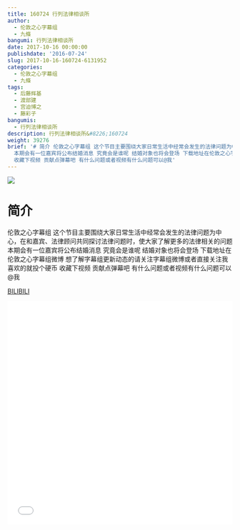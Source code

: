 ```yaml
---
title: 160724 行列法律相谈所
author:
  - 伦敦之心字幕组
  - 九條
bangumi: 行列法律相谈所
date: 2017-10-16 00:00:00
publishdate: '2016-07-24'
slug: 2017-10-16-160724-6131952
categories:
  - 伦敦之心字幕组
  - 九條
tags:
  - 后藤辉基
  - 渡部建
  - 宫迫博之
  - 藤彩子
bangumis:
  - 行列法律相谈所
description: 行列法律相谈所&#8226;160724
weight: 39276
brief: '# 简介 伦敦之心字幕组 这个节目主要围绕大家日常生活中经常会发生的法律问题为中心，在和嘉宾、法律顾问共同探讨法律问题时，使大家了解更多的法律相关的问题
  本期会有一位嘉宾将公布结婚消息 究竟会是谁呢 结婚对象也将会登场 下载地址在伦敦之心字幕组微博 想了解字幕组更新动态的请关注字幕组微博或者直接关注我 喜欢的就投个硬币
  收藏下视频 贡献点弹幕吧 有什么问题或者视频有什么问题可以@我'
---
```


![](https://i.imgur.com/kXhG96G.jpg)

# 简介  
伦敦之心字幕组 这个节目主要围绕大家日常生活中经常会发生的法律问题为中心，在和嘉宾、法律顾问共同探讨法律问题时，使大家了解更多的法律相关的问题 本期会有一位嘉宾将公布结婚消息 究竟会是谁呢 结婚对象也将会登场 下载地址在伦敦之心字幕组微博 想了解字幕组更新动态的请关注字幕组微博或者直接关注我 喜欢的就投个硬币 收藏下视频 贡献点弹幕吧
有什么问题或者视频有什么问题可以@我

  [BILIBILI](https://www.bilibili.com/video/av6131952/)


<div class="vcontainer">  <iframe class='video' src="//www.bilibili.com/blackboard/player.html?aid=6131952" width="100%" height="500" frameborder="0" allowfullscreen="allowfullscreen"></iframe></div>

